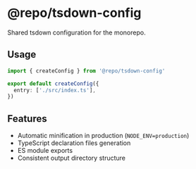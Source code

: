 # @repo/tsdown-config

Shared tsdown configuration for the monorepo.

## Usage

```typescript
import { createConfig } from '@repo/tsdown-config'

export default createConfig({
  entry: ['./src/index.ts'],
})
```

## Features

- Automatic minification in production (`NODE_ENV=production`)
- TypeScript declaration files generation
- ES module exports
- Consistent output directory structure